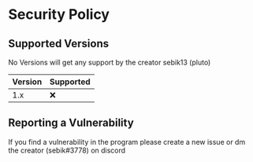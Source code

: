 # Security Policy

## Supported Versions

No Versions will get any support by the creator sebik13 (pluto)

| Version | Supported          |
| ------- | ------------------ |
| 1.x     | :x:                |

## Reporting a Vulnerability

If you find a vulnerability in the program please create a new issue or dm the creator (sebik#3778) on discord
